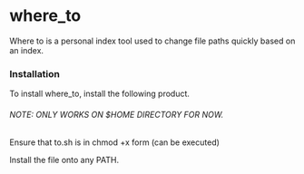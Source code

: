 # where_to
Where to is a personal index tool used to change file paths quickly based on an index. 


### Installation

To install where_to, install the following product.

###### NOTE: ONLY WORKS ON $HOME DIRECTORY FOR NOW.

Ensure that to.sh is in chmod +x form (can be executed)


Install the file onto any PATH.

